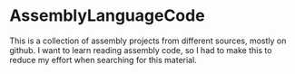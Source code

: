 # AssemblyLanguageCode
This is a collection of assembly projects from different sources, mostly on github. I want to learn reading assembly code, so I had to make this to reduce my effort when searching for this material.
